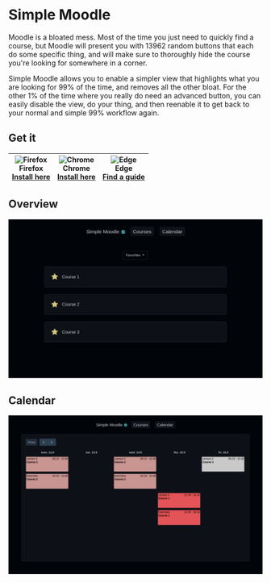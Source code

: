 # Simple Moodle

Moodle is a bloated mess. Most of the time you just need to quickly find a course, but Moodle will present you with 13962 random buttons that each do some specific thing, and will make sure to thoroughly hide the course you're looking for somewhere in a corner.

Simple Moodle allows you to enable a simpler view that highlights what you are looking for 99% of the time, and removes all the other bloat. For the other 1% of the time where you really do need an advanced button, you can easily disable the view, do your thing, and then reenable it to get back to your normal and simple 99% workflow again.

## Get it
 | ![Firefox](https://github.com/alrra/browser-logos/raw/main/src/firefox/firefox_48x48.png)<br>Firefox<br>[Install here](https://addons.mozilla.org/en-US/firefox/addon/simple-moodle/) | ![Chrome](https://github.com/alrra/browser-logos/raw/main/src/chrome/chrome_48x48.png)<br>Chrome<br>[Install here](https://chrome.google.com/webstore/detail/simple-moodle/fbmkgaebooghmoldfmjgedkomjkkfgao) | ![Edge](https://github.com/alrra/browser-logos/raw/main/src/edge/edge_48x48.png)<br>Edge<br>[Find a guide](https://www.qwant.com/?q=How+to+install+Chrome+extensions+in+Edge) |
|:--:|:--:|:--:|

## Overview
![The overview page, showing a simple list of courses that the user has "favorited".](screenshots/overview.png)

## Calendar
![The calendar page, showing a simplified view of the events.](screenshots/calendar.png)
